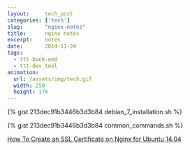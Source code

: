 ```yaml
---
layout:     tech_post
categories: ['tech']
slug:       "nginx-notes"
title:      nginx notes
excerpt:    notes
date:       2014-11-24
tags:
  - ttt-back-end
  - ttt-dev_tool
animation:
  url: /assets/img/tech.gif
  width: 250
  height: 176  
---
```


{% gist 213dec91b3446b3d3b84 debian_7_installation.sh %}

{% gist 213dec91b3446b3d3b84 common_commands.sh %}

<a href="https://www.digitalocean.com/community/tutorials/how-to-create-an-ssl-certificate-on-nginx-for-ubuntu-14-04">How To Create an SSL Certificate on Nginx for Ubuntu 14.04</a>
